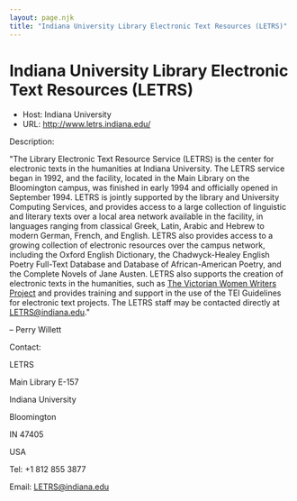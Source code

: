 ```yaml
---
layout: page.njk
title: "Indiana University Library Electronic Text Resources (LETRS)"
---
```

# Indiana University Library Electronic Text Resources (LETRS)








* Host: Indiana University
* URL: <http://www.letrs.indiana.edu/>



Description:


"The Library Electronic Text Resource Service (LETRS) is the center for electronic
 texts in the humanities at Indiana University. The LETRS service began in 1992, and
 the facility, located in the Main Library on the Bloomington campus, was finished
 in early 1994 and officially opened in September 1994. LETRS is jointly supported
 by the library and University Computing Services, and provides access to a large collection
 of linguistic and literary texts over a local area network available in the facility,
 in languages ranging from classical Greek, Latin, Arabic and Hebrew to modern German,
 French, and English. LETRS also provides access to a growing collection of electronic
 resources over the campus network, including the Oxford English Dictionary, the Chadwyck-Healey
 English Poetry Full-Text Database and Database of African-American Poetry, and the
 Complete Novels of Jane Austen. LETRS also supports the creation of electronic texts
 in the humanities, such as [The Victorian Women Writers Project](http://www.indiana.edu/~letrs/vwwp/index.html) and provides training and support in the use of the TEI Guidelines for electronic
 text projects. The LETRS staff may be contacted directly at [LETRS@indiana.edu](mailto:letrs@indiana.edu)."


– Perry Willett



Contact:



LETRS


Main Library E-157


Indiana University


Bloomington


IN 47405


USA


Tel: +1 812 855 3877


Email: 
 [LETRS@indiana.edu](mailto:letrs@indiana.edu)





